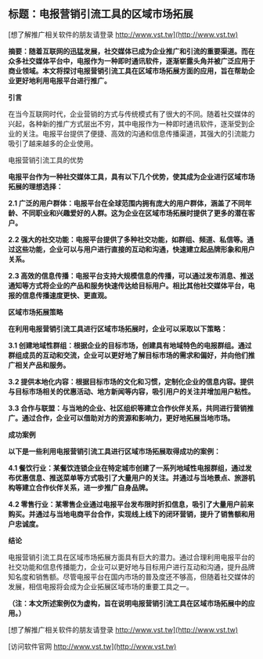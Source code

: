 ## **标题：电报营销引流工具的区域市场拓展**

[想了解推广相关软件的朋友请登录 http://www.vst.tw](http://www.vst.tw)

**摘要：随着互联网的迅猛发展，社交媒体已成为企业推广和引流的重要渠道。而在众多社交媒体平台中，电报作为一种即时通讯软件，逐渐崭露头角并被广泛应用于商业领域。本文将探讨电报营销引流工具在区域市场拓展方面的应用，旨在帮助企业更好地利用电报平台进行推广。**

**引言**

在当今互联网时代，企业营销的方式与传统模式有了很大的不同。随着社交媒体的兴起，各种新的推广方式层出不穷，其中电报作为一种即时通讯软件，逐渐受到企业的关注。电报平台提供了便捷、高效的沟通和信息传播渠道，其强大的引流能力吸引了越来越多的企业使用。

电报营销引流工具的优势

**电报平台作为一种社交媒体工具，具有以下几个优势，使其成为企业进行区域市场拓展的理想选择：**

**2.1 广泛的用户群体：电报平台在全球范围内拥有庞大的用户群体，涵盖了不同年龄、不同职业和兴趣爱好的人群。这为企业在区域市场拓展时提供了更多的潜在客户。**

**2.2 强大的社交功能：电报平台提供了多种社交功能，如群组、频道、私信等。通过这些功能，企业可以与用户进行直接的互动和沟通，快速建立起品牌形象和用户关系。**

**2.3 高效的信息传播：电报平台支持大规模信息的传播，可以通过发布消息、推送通知等方式将企业的产品和服务快速传达给目标用户。相比其他社交媒体平台，电报的信息传播速度更快、更直观。**

**区域市场拓展策略**

**在利用电报营销引流工具进行区域市场拓展时，企业可以采取以下策略：**

**3.1 创建地域性群组：根据企业的目标市场，创建具有地域特色的电报群组。通过群组成员的互动和交流，企业可以更好地了解目标市场的需求和偏好，并向他们推广相关产品和服务。**

**3.2 提供本地化内容：根据目标市场的文化和习惯，定制化企业的信息内容。提供与目标市场相关的优惠活动、地方新闻等内容，吸引用户的关注并增加用户粘性。**

**3.3 合作与联盟：与当地的企业、社区组织等建立合作伙伴关系，共同进行营销推广。通过合作，企业可以借助对方的资源和影响力，更好地拓展当地市场。**

**成功案例**

**以下是一些利用电报营销引流工具进行区域市场拓展取得成功的案例：**

**4.1 餐饮行业：某餐饮连锁企业在特定城市创建了一系列地域性电报群组，通过发布优惠信息、推送菜单等方式吸引了大量用户的关注。并通过与当地景点、旅游机构等建立合作伙伴关系，进一步推广自身品牌。**

**4.2 零售行业：某零售企业通过电报平台发布限时折扣信息，吸引了大量用户前来购买。并通过与当地电商平台合作，实现线上线下的闭环营销，提升了销售额和用户忠诚度。**

**结论**

电报营销引流工具在区域市场拓展方面具有巨大的潜力。通过合理利用电报平台的社交功能和信息传播能力，企业可以更好地与目标用户进行互动和沟通，提升品牌知名度和销售额。尽管电报平台在国内市场的普及度还不够高，但随着社交媒体的发展，相信电报将会成为企业拓展区域市场的重要工具之一。

**（注：本文所述案例仅为虚构，旨在说明电报营销引流工具在区域市场拓展中的应用。）**

[想了解推广相关软件的朋友请登录 http://www.vst.tw](http://www.vst.tw)


[访问软件官网 http://www.vst.tw](http://www.vst.tw)
